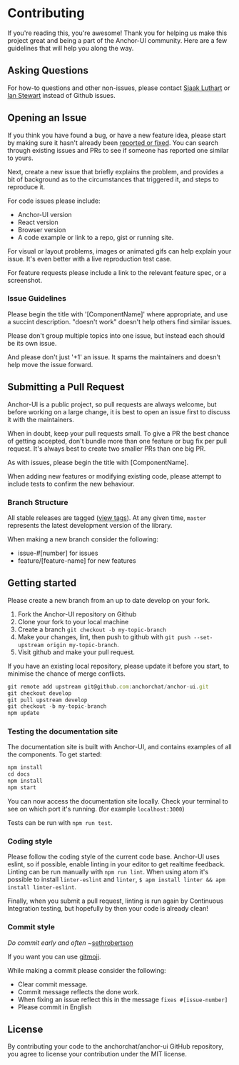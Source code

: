 # Contributing

If you're reading this, you're awesome! Thank you for helping us make this project great and being a part of the Anchor-UI community. Here are a few guidelines that will help you along the way.

## Asking Questions

For how-to questions and other non-issues, please contact [Sjaak Luthart](sjaak.luthart@anchor.chat) or [Ian Stewart](ian.stewart@anchor.chat) instead of Github issues.

## Opening an Issue

If you think you have found a bug, or have a new feature idea, please start by making sure it hasn't already been [reported or fixed](https://github.com/anchorchat/anchor-ui/issues). You can search through existing issues and PRs to see if someone has reported one similar to yours.

Next, create a new issue that briefly explains the problem, and provides a bit of background as to the circumstances that triggered it, and steps to reproduce it.

For code issues please include:
* Anchor-UI version
* React version
* Browser version
* A code example or link to a repo, gist or running site.

For visual or layout problems, images or animated gifs can help explain your issue.
It's even better with a live reproduction test case.

For feature requests please include a link to the relevant feature spec, or a screenshot.

### Issue Guidelines

Please begin the title with '[ComponentName]' where appropriate, and use a succint description. "doesn't work" doesn't help others find similar issues.

Please don't group multiple topics into one issue, but instead each should be its own issue.

And please don't just '+1' an issue. It spams the maintainers and doesn't help move the issue forward.

## Submitting a Pull Request

Anchor-UI is a public project, so pull requests are always welcome, but before working on a large change, it is best to open an issue first to discuss it with the maintainers.

When in doubt, keep your pull requests small. To give a PR the best chance of getting accepted, don't bundle more than one feature or bug fix per pull request. It's always best to create two smaller PRs than one big PR.

As with issues, please begin the title with [ComponentName].

When adding new features or modifying existing code, please attempt to include tests to confirm the new behaviour.

### Branch Structure

All stable releases are tagged ([view tags](https://github.com/anchorchat/anchor-ui/tags)). At any given time, `master` represents the latest development version of the library.

When making a new branch consider the following:
* issue-#[number] for issues
* feature/[feature-name] for new features


## Getting started

Please create a new branch from an up to date develop on your fork.

1. Fork the Anchor-UI repository on Github
2. Clone your fork to your local machine
3. Create a branch `git checkout -b my-topic-branch`
4. Make your changes, lint, then push to github with `git push --set-upstream origin my-topic-branch`.
5. Visit github and make your pull request.

If you have an existing local repository, please update it before you start, to minimise the chance of merge conflicts.
```js
git remote add upstream git@github.com:anchorchat/anchor-ui.git
git checkout develop
git pull upstream develop
git checkout -b my-topic-branch
npm update
```

### Testing the documentation site

The documentation site is built with Anchor-UI, and contains examples of all the components. To get started:
```js
npm install
cd docs
npm install
npm start
```
You can now access the documentation site locally. Check your terminal to see on which port it's running. (for example `localhost:3000`)

Tests can be run with `npm run test`.

### Coding style

Please follow the coding style of the current code base. Anchor-UI uses eslint, so if possible, enable linting in your editor to get realtime feedback. Linting can be run manually with `npm run lint`. When using atom it's possible to install `linter-eslint` and `linter`, `$ apm install linter && apm install linter-eslint`.

Finally, when you submit a pull request, linting is run again by Continuous Integration testing, but hopefully by then your code is already clean!

### Commit style

_Do commit early and often_ ~[sethrobertson](https://sethrobertson.github.io/GitBestPractices/#commit)

If you want you can use [gitmoji](http://gitmoji.carloscuesta.me/about).

While making a commit please consider the following:
* Clear commit message.
* Commit message reflects the done work.
* When fixing an issue reflect this in the message `fixes #[issue-number]`
* Please commit in English


## License

By contributing your code to the anchorchat/anchor-ui GitHub repository, you agree to license your contribution under the MIT license.
